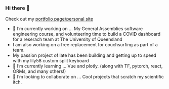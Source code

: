 ### Hi there 👋
Check out my [portfolio page/personal site](joshjm.github.io)
- 🔭 I’m currently working on ... My General Assemblies software engineering course, and volunteering time to build a COVID dashboard for a reserach team at The University of Queensland
- I am also working on a free replacement for couchsurfing as part of a team. 
- My passion project of late has been building and getting up to speed with my lily58 custom split keyboard
- 🌱 I’m currently learning ... Vue and plotly. (along with TF, pytorch, react, ORMs, and many others!)
- 👯 I’m looking to collaborate on ... Cool projects that scratch my scientific itch.



<!--
**joshjm/joshjm** is a ✨ _special_ ✨ repository because its `README.md` (this file) appears on your GitHub profile.

Here are some ideas to get you started:

- 🤔 I’m looking for help with ...
- 💬 Ask me about ...
- 📫 How to reach me: ...
- 😄 Pronouns: ...
- ⚡ Fun fact: ...
-->
